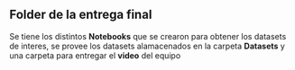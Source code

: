 ## Folder de la entrega final

Se tiene los distintos **Notebooks** que se crearon para obtener los datasets de interes, se provee los datasets alamacenados en la carpeta **Datasets** y una carpeta para entregar el **video** del equipo
